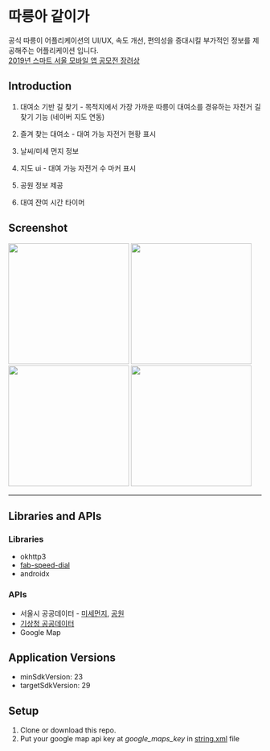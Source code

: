 # 따릉아 같이가
 공식 따릉이 어플리케이션의 UI/UX, 속도 개선, 편의성을 증대시킬 부가적인 정보를 제공해주는 어플리케이션 입니다.  
 [2019년 스마트 서울 모바일 앱 공모전 장려상](https://www.seoulappcontest.org/web/info/currentWinnerView.do?idx=104&year=2019&type=win)

## Introduction
1. 대여소 기반 길 찾기 - 목적지에서 가장 가까운 따릉이 대여소를 경유하는 자전거 길 찾기 기능 (네이버 지도 연동)

2. 즐겨 찾는 대여소 - 대여 가능 자전거 현황 표시

3. 날씨/미세 먼지 정보

4. 지도 ui - 대여 가능 자전거 수 마커 표시

5. 공원 정보 제공

6. 대여 잔여 시간 타이머

## Screenshot
<img src="readme/bookmark.jpg" width="240px"></img>
<img src="readme/map1.jpg" width="240px"></img>
<img src="readme/map2.jpg" width="240px"></img>
<img src="readme/timer.jpg" width="240px"></img>

---
## Libraries and APIs
### Libraries
- okhttp3
- [fab-speed-dial](https://github.com/yavski/fab-speed-dial)
- androidx
  
### APIs
- 서울시 공공데이터 - [미세먼지](https://data.seoul.go.kr/dataList/OA-2219/S/1/datasetView.do), [공원](https://data.seoul.go.kr/dataList/OA-394/S/1/datasetView.do)
- [기상청 공공데이터](https://www.weather.go.kr/weather/lifenindustry/sevice_rss.jsp)
- Google Map


## Application Versions
- minSdkVersion: 23
- targetSdkVersion: 29

## Setup
1. Clone or download this repo.
2. Put your google map api key at *google_maps_key* in [string.xml](https://github.com/honghyk/Ddareungi3.0/app\src\main\res\values\strings.xml) file
